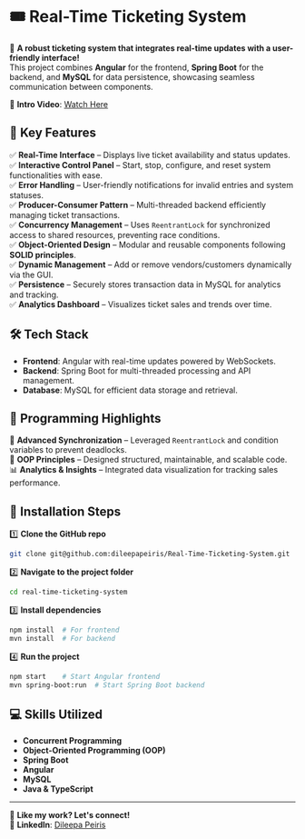 # 🎟️ Real-Time Ticketing System  

🚀 **A robust ticketing system that integrates real-time updates with a user-friendly interface!**  
This project combines **Angular** for the frontend, **Spring Boot** for the backend, and **MySQL** for data persistence, showcasing seamless communication between components.  

🔗 **Intro Video**: [Watch Here](https://drive.google.com/file/d/1--0kEzuRNqcx_clNhfYh1plAMM1oXgVH/view?usp=sharing)  

## 🧐 Key Features  

✅ **Real-Time Interface** – Displays live ticket availability and status updates.  
✅ **Interactive Control Panel** – Start, stop, configure, and reset system functionalities with ease.  
✅ **Error Handling** – User-friendly notifications for invalid entries and system statuses.  
✅ **Producer-Consumer Pattern** – Multi-threaded backend efficiently managing ticket transactions.  
✅ **Concurrency Management** – Uses `ReentrantLock` for synchronized access to shared resources, preventing race conditions.  
✅ **Object-Oriented Design** – Modular and reusable components following **SOLID principles**.  
✅ **Dynamic Management** – Add or remove vendors/customers dynamically via the GUI.  
✅ **Persistence** – Securely stores transaction data in MySQL for analytics and tracking.  
✅ **Analytics Dashboard** – Visualizes ticket sales and trends over time.  

## 🛠️ Tech Stack  

- **Frontend**: Angular with real-time updates powered by WebSockets.  
- **Backend**: Spring Boot for multi-threaded processing and API management.  
- **Database**: MySQL for efficient data storage and retrieval.  

## 🔑 Programming Highlights  

🚀 **Advanced Synchronization** – Leveraged `ReentrantLock` and condition variables to prevent deadlocks.  
🎯 **OOP Principles** – Designed structured, maintainable, and scalable code.  
📊 **Analytics & Insights** – Integrated data visualization for tracking sales performance.  

## 🔧 Installation Steps  

1️⃣ **Clone the GitHub repo**  
```bash
git clone git@github.com:dileepapeiris/Real-Time-Ticketing-System.git
```  
2️⃣ **Navigate to the project folder**  
```bash
cd real-time-ticketing-system
```  
3️⃣ **Install dependencies**  
```bash
npm install  # For frontend
mvn install  # For backend
```  
4️⃣ **Run the project**  
```bash
npm start    # Start Angular frontend
mvn spring-boot:run  # Start Spring Boot backend
```  

## 💻 Skills Utilized  

- **Concurrent Programming**  
- **Object-Oriented Programming (OOP)**  
- **Spring Boot**  
- **Angular**  
- **MySQL**  
- **Java & TypeScript**  

---

💖 **Like my work? Let's connect!**  
🔗 **LinkedIn**: [Dileepa Peiris](www.linkedin.com/in/dileepa-peiris)  
